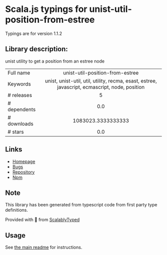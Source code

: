 
# Scala.js typings for unist-util-position-from-estree

Typings are for version 1.1.2

## Library description:
unist utility to get a position from an estree node

|                    |                 |
| ------------------ | :-------------: |
| Full name          | unist-util-position-from-estree |
| Keywords           | unist, unist-util, util, utility, recma, esast, estree, javascript, ecmascript, node, position |
| # releases         | 5 |
| # dependents       | 0.0 |
| # downloads        | 1083023.3333333333 |
| # stars            | 0.0 |

## Links
- [Homepage](https://github.com/syntax-tree/unist-util-position-from-estree#readme)
- [Bugs](https://github.com/syntax-tree/unist-util-position-from-estree/issues)
- [Repository](https://github.com/syntax-tree/unist-util-position-from-estree)
- [Npm](https://www.npmjs.com/package/unist-util-position-from-estree)
    


## Note
This library has been generated from typescript code from first party type definitions.

Provided with :purple_heart: from [ScalablyTyped](https://github.com/oyvindberg/ScalablyTyped)

## Usage
See [the main readme](../../readme.md) for instructions.


